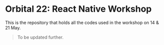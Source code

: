# Orbital 22: React Native Workshop

This is the repository that holds all the codes used in the workshop on 14 & 21 May.

> To be updated further.
